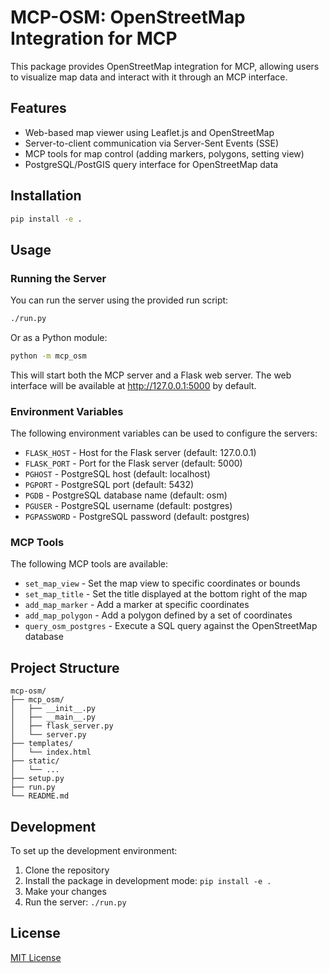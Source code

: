 # MCP-OSM: OpenStreetMap Integration for MCP

This package provides OpenStreetMap integration for MCP, allowing users to visualize map data and interact with it through an MCP interface.

## Features

- Web-based map viewer using Leaflet.js and OpenStreetMap
- Server-to-client communication via Server-Sent Events (SSE)
- MCP tools for map control (adding markers, polygons, setting view)
- PostgreSQL/PostGIS query interface for OpenStreetMap data

## Installation

```bash
pip install -e .
```

## Usage

### Running the Server

You can run the server using the provided run script:

```bash
./run.py
```

Or as a Python module:

```bash
python -m mcp_osm
```

This will start both the MCP server and a Flask web server. The web interface will be available at http://127.0.0.1:5000 by default.

### Environment Variables

The following environment variables can be used to configure the servers:

- `FLASK_HOST` - Host for the Flask server (default: 127.0.0.1)
- `FLASK_PORT` - Port for the Flask server (default: 5000)
- `PGHOST` - PostgreSQL host (default: localhost)
- `PGPORT` - PostgreSQL port (default: 5432)
- `PGDB` - PostgreSQL database name (default: osm)
- `PGUSER` - PostgreSQL username (default: postgres)
- `PGPASSWORD` - PostgreSQL password (default: postgres)

### MCP Tools

The following MCP tools are available:

- `set_map_view` - Set the map view to specific coordinates or bounds
- `set_map_title` - Set the title displayed at the bottom right of the map
- `add_map_marker` - Add a marker at specific coordinates
- `add_map_polygon` - Add a polygon defined by a set of coordinates
- `query_osm_postgres` - Execute a SQL query against the OpenStreetMap database

## Project Structure

```
mcp-osm/
├── mcp_osm/
│   ├── __init__.py
│   ├── __main__.py
│   ├── flask_server.py
│   └── server.py
├── templates/
│   └── index.html
├── static/
│   └── ...
├── setup.py
├── run.py
└── README.md
```

## Development

To set up the development environment:

1. Clone the repository
2. Install the package in development mode: `pip install -e .`
3. Make your changes
4. Run the server: `./run.py`

## License

[MIT License](LICENSE)

